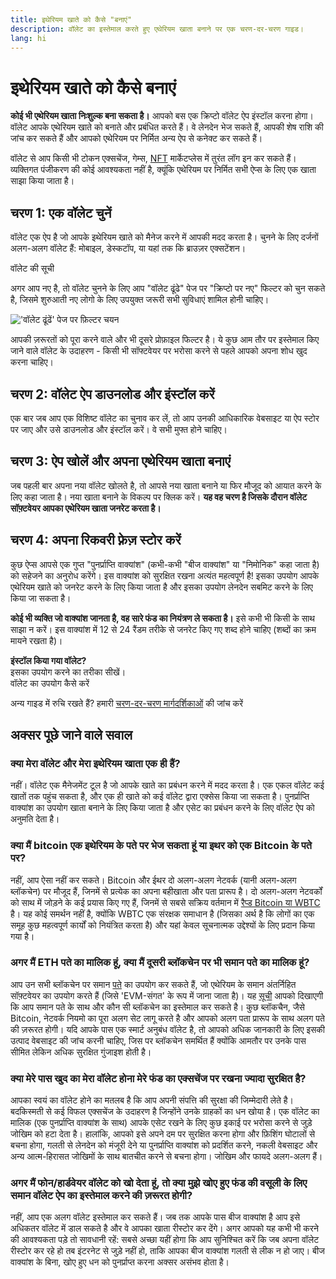 ```yaml
---
title: इथेरियम खाते को कैसे "बनाएं"
description: वॉलेट का इस्तेमाल करते हुए एथेरियम खाता बनाने पर एक चरण-दर-चरण गाइड।
lang: hi
---
```


# इथेरियम खाते को कैसे बनाएं

**कोई भी एथेरियम खाता निःशुल्क बना सकता है।** आपको बस एक क्रिप्टो वॉलेट ऐप इंस्टॉल करना होगा। वॉलेट आपके एथेरियम खाते को बनाते और प्रबंधित करते हैं। वे लेनदेन भेज सकते हैं, आपकी शेष राशि की जांच कर सकते हैं और आपको एथेरियम पर निर्मित अन्य ऐप से कनेक्ट कर सकते हैं।

वॉलेट से आप किसी भी टोकन एक्सचेंज, गेम्स, [NFT](/glossary/#nft) मार्केटप्लेस में तुरंत लॉग इन कर सकते हैं। व्यक्तिगत पंजीकरण की कोई आवश्यकता नहीं है, क्यूंकि एथेरियम पर निर्मित सभी ऐप्स के लिए एक खाता साझा किया जाता है।

## चरण 1: एक वॉलेट चुनें

वॉलेट एक ऐप है जो आपके इथेरियम खाते को मैनेज करने में आपकी मदद करता है। चुनने के लिए दर्जनों अलग-अलग वॉलेट हैं: मोबाइल, डेस्कटॉप, या यहां तक कि ब्राउज़र एक्सटेंशन।


<ButtonLink href="/wallets/find-wallet/">
  वॉलेट की सूची
</ButtonLink>

अगर आप नए है, तो वॉलेट चुनने के लिए आप "वॉलेट ढूंढे" पेज पर "क्रिप्टो पर नए" फिल्टर को चुन सकते है, जिसमे शुरुआती नए लोगो के लिए उपयुक्त जरूरी सभी सुविधाएं शामिल होनी चाहिए।

!['वॉलेट ढूंढें' पेज पर फ़िल्टर चयन](./wallet-box.png)

आपकी ज़रूरतों को पूरा करने वाले और भी दूसरे प्रोफ़ाइल फिल्टर है। ये कुछ आम तौर पर इस्तेमाल किए जाने वाले वॉलेट के उदाहरण - किसी भी सॉफ्टवेयर पर भरोसा करने से पहले आपको अपना शोध खुद करना चाहिए।

## चरण 2: वॉलेट ऐप डाउनलोड और इंस्टॉल करें

एक बार जब आप एक विशिष्ट वॉलेट का चुनाव कर लें, तो आप उनकी आधिकारिक वेबसाइट या ऐप स्टोर पर जाए और उसे डाउनलोड और इंस्टॉल करें। वे सभी मुफ्त होने चाहिए।

## चरण 3: ऐप खोलें और अपना एथेरियम खाता बनाएं

जब पहली बार अपना नया वॉलेट खोलते है, तो आपसे नया खाता बनाने या फिर मौजूद को आयात करने के लिए कहा जाता है। नया खाता बनाने के विकल्प पर क्लिक करें। **यह वह चरण है जिसके दौरान वॉलेट सॉफ़्टवेयर आपका एथेरियम खाता जनरेट करता है।**

## चरण 4: अपना रिकवरी फ़्रेज़ स्टोर करें

कुछ ऐप्स आपसे एक गुप्त "पुनर्प्राप्ति वाक्यांश" (कभी-कभी "बीज वाक्यांश" या "निमोनिक" कहा जाता है) को सहेजने का अनुरोध करेंगे। इस वाक्यांश को सुरक्षित रखना अत्यंत महत्वपूर्ण है! इसका उपयोग आपके एथेरियम खाते को जनरेट करने के लिए किया जाता है और इसका उपयोग लेनदेन सबमिट करने के लिए किया जा सकता है।

**कोई भी व्यक्ति जो वाक्यांश जानता है, वह सारे फंड का नियंत्रण ले सकता है।** इसे कभी भी किसी के साथ साझा न करें। इस वाक्यांश में 12 से 24 रैंडम तरीके से जनरेट किए गए शब्द होने चाहिए (शब्दों का क्रम मायने रखता है)।

<div>
<InfoBanner shouldSpaceBetween emoji=":eyes:">
  <div><b>इंस्टॉल किया गया वॉलेट?</b><br/>इसका उपयोग करने का तरीका सीखें।</div>
  <ButtonLink href="/guides/how-to-use-a-wallet">
    वॉलेट का उपयोग कैसे करें
  </ButtonLink>
</InfoBanner>
</div>

अन्य गाइड में रुचि रखते हैं? हमारी [चरण-दर-चरण मार्गदर्शिकाओं](/guides/) की जांच करें

## अक्सर पूछे जाने वाले सवाल

### क्या मेरा वॉलेट और मेरा इथेरियम खाता एक ही हैं?

नहीं। वॉलेट एक मैनेजमेंट टूल है जो आपके खाते का प्रबंधन करने में मदद करता है। एक एकल वॉलेट कई खातों तक पहुंच सकता है, और एक ही खाते को कई वॉलेट द्वारा एक्सेस किया जा सकता है। पुनर्प्राप्ति वाक्यांश का उपयोग खाता बनाने के लिए किया जाता है और एसेट का प्रबंधन करने के लिए वॉलेट ऐप को अनुमति देता है।

### क्या मैं bitcoin एक इथेरियम के पते पर भेज सकता हूं या इथर को एक Bitcoin के पते पर?

नहीं, आप ऐसा नहीं कर सकते। Bitcoin और ईथर दो अलग-अलग नेटवर्क (यानी अलग-अलग ब्लॉकचेन) पर मौजूद हैं, जिनमें से प्रत्येक का अपना बहीखाता और पता प्रारूप है। दो अलग-अलग नेटवर्कों को साथ में जोड़ने के कई प्रयास किए गए हैं, जिनमें से सबसे सक्रिय वर्तमान में [रैप्ड Bitcoin या WBTC](https://www.bitcoin.com/get-started/what-is-wbtc/) है। यह कोई समर्थन नहीं है, क्योंकि WBTC एक संरक्षक समाधान है (जिसका अर्थ है कि लोगों का एक समूह कुछ महत्वपूर्ण कार्यों को नियंत्रित करता है) और यहां केवल सूचनात्मक उद्देश्यों के लिए प्रदान किया गया है।

### अगर मैं ETH पते का मालिक हूं, क्या मैं दूसरी ब्लॉकचेन पर भी समान पते का मालिक हूं?

आप उन सभी ब्लॉकचेन पर समान [पते](/glossary/#address) का उपयोग कर सकते हैं, जो एथेरियम के समान अंतर्निहित सॉफ़्टवेयर का उपयोग करते हैं (जिसे 'EVM-संगत' के रूप में जाना जाता है)। यह [सूची](https://chainlist.org/) आपको दिखाएगी कि आप समान पते के साथ और कौन सी ब्लॉकचेन का इस्तेमाल कर सकते है। कुछ ब्लॉकचैन, जैसे Bitcoin, नेटवर्क नियमो का पूरा अलग सेट लागू करते है और आपको अलग पता प्रारूप के साथ अलग पते की ज़रूरत होगी। यदि आपके पास एक स्मार्ट अनुबंध वॉलेट है, तो आपको अधिक जानकारी के लिए इसकी उत्पाद वेबसाइट की जांच करनी चाहिए, जिस पर ब्लॉकचेन समर्थित हैं क्योंकि आमतौर पर उनके पास सीमित लेकिन अधिक सुरक्षित गुंजाइश होती है।

### क्या मेरे पास खुद का मेरा वॉलेट होना मेरे फंड का एक्सचेंज पर रखना ज्यादा सुरक्षित है?

आपका स्वयं का वॉलेट होने का मतलब है कि आप अपनी संपत्ति की सुरक्षा की जिम्मेदारी लेते है। बदकिस्मती से कई विफल एक्सचेंज के उदाहरण है जिन्होंने उनके ग्राहकों का धन खोया है। एक वॉलेट का मालिक (एक पुनर्प्राप्ति वाक्यांश के साथ) आपके एसेट रखने के लिए कुछ इकाई पर भरोसा करने से जुड़े जोखिम को हटा देता है। हालांकि, आपको इसे अपने दम पर सुरक्षित करना होगा और फ़िशिंग घोटालों से बचना होगा, गलती से लेनदेन को मंजूरी देने या पुनर्प्राप्ति वाक्यांश को प्रदर्शित करने, नकली वेबसाइट और अन्य आत्म-हिरासत जोखिमों के साथ बातचीत करने से बचना होगा। जोखिम और फायदे अलग-अलग हैं।

### अगर मैं फोन/हार्डवेयर वॉलेट को खो देता हूं, तो क्या मुझे खोए हुए फंड की वसूली के लिए समान वॉलेट ऐप का इस्तेमाल करने की ज़रूरत होगी?

नहीं, आप एक अलग वॉलेट इस्तेमाल कर सकते हैं। जब तक आपके पास बीज वाक्यांश है आप इसे अधिकतर वॉलेट में डाल सकते है और वे आपका खाता रीस्टोर कर देंगे। अगर आपको यह कभी भी करने की आवश्यकता पड़े तो सावधानी रहें: सबसे अच्छा यहीं होगा कि आप सुनिश्चित करें कि जब अपना वॉलेट रीस्टोर कर रहे हो तब इंटरनेट से जुड़े नहीं हो, ताकि आपका बीज वाक्यांश गलती से लीक न हो जाए। बीज वाक्यांश के बिना, खोए हुए धन को पुनर्प्राप्त करना अक्सर असंभव होता है।

